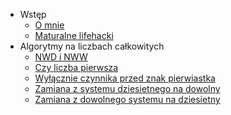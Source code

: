 + Wstęp
    - [O mnie](/code/oMnie.md)
    - [Maturalne lifehacki](/code/lifehack.md)
+ Algorytmy na liczbach całkowitych
    - [NWD i NWW](/code/nwd.md)
    - [Czy liczba pierwsza](/code/czyPierwsza.md)
    - [Wyłącznie czynnika przed znak pierwiastka](/code/pierwiastek.md)
    - [Zamiana z systemu dziesietnego na dowolny](/code/naDowolny.md)
    - [Zamiana z dowolnego systemu na dziesietny](/code/naDziesietny.md)
